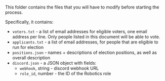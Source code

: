 This folder contains the files that you will have to modify before starting the process.

Specifically, it contains:
 - `voters.txt` - a list of email addresses for eligible voters, one email address per line. Only people listed
    in this document will be able to vote.
 - `applicants.txt` - a list of email addresses, for people that are eligible to run for election
 - `positions.json` - names + descriptions of election positions, as well as overall description
 - `discord.json` - a JSON object with fields:
    - `webhook`, string - discord webhook URL
    - `role_id`, number - the ID of the Robotics role